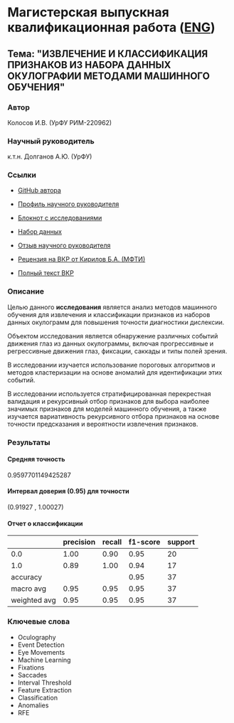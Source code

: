 # Магистерская выпускная квалификационная работа ([ENG](https://github.com/termik88/VKR_ML/blob/main/README_eng.md))
## Тема: "ИЗВЛЕЧЕНИЕ И КЛАССИФИКАЦИЯ ПРИЗНАКОВ ИЗ НАБОРА ДАННЫХ ОКУЛОГРАФИИ МЕТОДАМИ МАШИННОГО ОБУЧЕНИЯ"

### Автор

Колосов И.В. (УрФУ РИМ-220962)

### Научный руководитель

к.т.н. Долганов А.Ю. (УрФУ)

### Ссылки

- [GitHub автора](https://github.com/termik88)

- [Профиль научного руководителя](https://urfu.ru/ru/about/personal-pages/Personal/person/anton.dolganov/)

- [Блокнот c исследованиями](https://github.com/termik88/VKR_ML/blob/main/vkr_research.ipynb)

- [Набор данных](https://figshare.com/collections/Screening_for_Dyslexia_Using_Eye_Tracking_During_Reading/3521379)

- [Отзыв научного руководителя](https://github.com/termik88/VKR_ML/blob/main/review%20-%20Scientific%20Supervisor.pdf)

- [Рецензия на ВКР от Кирилов Б.А. (МФТИ)](https://github.com/termik88/VKR_ML/blob/main/review%20-%20Expert.pdf)

- [Полный текст ВКР](https://github.com/termik88/VKR_ML/blob/main/text_vkr.pdf) 

### Описание
Целью данного **исследования** является анализ методов машинного
обучения для извлечения и классификации признаков из наборов данных
окулограмм для повышения точности диагностики дислексии.

Объектом исследования является обнаружение различных событий
движения глаз из данных окулограммы, включая прогрессивные и
регрессивные движения глаз, фиксации, саккады и типы полей зрения.

В исследовании изучается использование пороговых алгоритмов и
методов кластеризации на основе аномалий для идентификации этих событий.

В исследовании используется стратифицированная перекрестная
валидация и рекурсивный отбор признаков для выбора наиболее значимых
признаков для моделей машинного обучения, а также изучается вариативность
рекурсивного отбора признаков на основе точности предсказания и
вероятности извлечения признаков.

### Результаты

#### Средняя точность
0.9597701149425287

#### Интервал доверия (0.95) для точности
(0.91927 , 1.00027)

#### Отчет о классификации

|  | precision | recall | f1-score | support |
| --- | --- | --- | --- | --- |
| 0.0 | 1.00 | 0.90 | 0.95 | 20 |
| 1.0 | 0.89 | 1.00 | 0.94 | 17 |
| accuracy |  |  | 0.95 | 37 |
| macro avg | 0.95 | 0.95 | 0.95 | 37 |
| weighted avg | 0.95 | 0.95 | 0.95 | 37 |

### Ключевые слова

* Oculography
* Event Detection
* Eye Movements
* Machine Learning
* Fixations
* Saccades
* Interval Threshold
* Feature Extraction
* Classification
* Anomalies
* RFE
